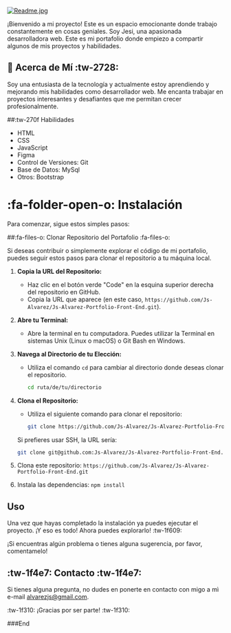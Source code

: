 [![Readme.jpg](https://i.postimg.cc/Kvt3Pzxs/Readme.jpg)](https://postimg.cc/svD2y3Bp)



¡Bienvenido a mi proyecto! Este es un espacio emocionante donde trabajo constantemente en cosas geniales.
Soy Jesi, una apasionada desarrolladora web. Este es mi portafolio donde empiezo a  compartir algunos de mis proyectos y habilidades.

## 🌟 Acerca de Mí :tw-2728:

Soy una entusiasta de la tecnología y actualmente estoy aprendiendo y mejorando mis habilidades como desarrollador web. Me encanta trabajar en proyectos interesantes y desafiantes que me permitan crecer profesionalmente.

##:tw-270f Habilidades
- HTML
- CSS
- JavaScript
- Figma
- Control de Versiones: Git
- Base de Datos: MySql
- Otros: Bootstrap


# :fa-folder-open-o: Instalación 

Para comenzar, sigue estos simples pasos:

##:fa-files-o: Clonar Repositorio del Portafolio :fa-files-o:

Si deseas contribuir o simplemente explorar el código de mi portafolio, puedes seguir estos pasos para clonar el repositorio a tu máquina local.

1. **Copia la URL del Repositorio:**
   - Haz clic en el botón verde "Code" en la esquina superior derecha del repositorio en GitHub.
   - Copia la URL que aparece (en este caso, `https://github.com/Js-Alvarez/Js-Alvarez-Portfolio-Front-End.git`).

2. **Abre tu Terminal:**
   - Abre la terminal en tu computadora. Puedes utilizar la Terminal en sistemas Unix (Linux o macOS) o Git Bash en Windows.

3. **Navega al Directorio de tu Elección:**
   - Utiliza el comando `cd` para cambiar al directorio donde deseas clonar el repositorio.

     ```bash
     cd ruta/de/tu/directorio
     ```

4. **Clona el Repositorio:**
   - Utiliza el siguiente comando para clonar el repositorio:

     ```bash
     git clone https://github.com/Js-Alvarez/Js-Alvarez-Portfolio-Front-End.git
     ```

   Si prefieres usar SSH, la URL sería:

   ```bash
   git clone git@github.com:Js-Alvarez/Js-Alvarez-Portfolio-Front-End.git


1. Clona este repositorio: `https://github.com/Js-Alvarez/Js-Alvarez-Portfolio-Front-End.git`
2. Instala las dependencias: `npm install`

##  Uso

Una vez que hayas completado la instalación ya puedes ejecutar el proyecto.
¡Y eso es todo! Ahora puedes explorarlo! :tw-1f609:

¡Si encuentras algún problema o tienes alguna sugerencia, por favor, comentamelo!

## :tw-1f4e7: Contacto :tw-1f4e7:

Si tienes alguna pregunta, no dudes en ponerte en contacto con migo a mì e-mail alvarezjs@gmail.com.

:tw-1f310: ¡Gracias por ser parte! :tw-1f310:

###End



